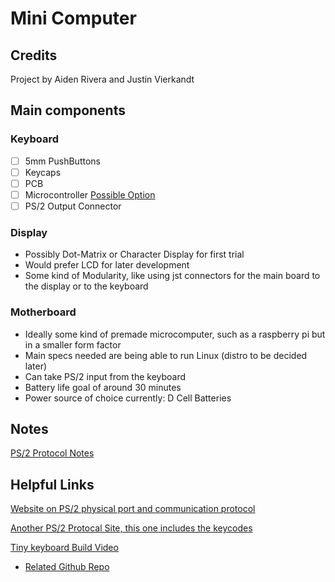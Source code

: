 # Mini Computer

## Credits

Project by Aiden Rivera and Justin Vierkandt

## Main components

### Keyboard
- [ ] 5mm PushButtons
- [ ] Keycaps
- [ ] PCB
- [ ] Microcontroller [Possible Option](https://store-usa.arduino.cc/products/nano-esp32-with-headers) 
- [ ] PS/2 Output Connector

### Display
- Possibly Dot-Matrix or Character Display for first trial
- Would prefer LCD for later development
- Some kind of Modularity, like using jst connectors for the main board to the display or to the keyboard

### Motherboard
- Ideally some kind of premade microcomputer, such as a raspberry pi but in a smaller form factor
- Main specs needed are being able to run Linux (distro to be decided later)
- Can take PS/2 input from the keyboard
- Battery life goal of around 30 minutes
- Power source of choice currently: D Cell Batteries

## Notes
[PS/2 Protocol Notes](Notes/"PS/2"/Keyboard.md)

## Helpful Links

[Website on PS/2 physical port and communication protocol](https://www.burtonsys.com/ps2_chapweske.htm)

[Another PS/2 Protocal Site, this one includes the keycodes](https://www.eecg.utoronto.ca/~jayar/ece241_08F/AudioVideoCores/ps2/ps2.html#apkeycodes)

[Tiny keyboard Build Video](https://www.youtube.com/watch?v=ZZqfPCV0RMk)
- [Related Github Repo](https://github.com/jus-kim/tinyKeys)
